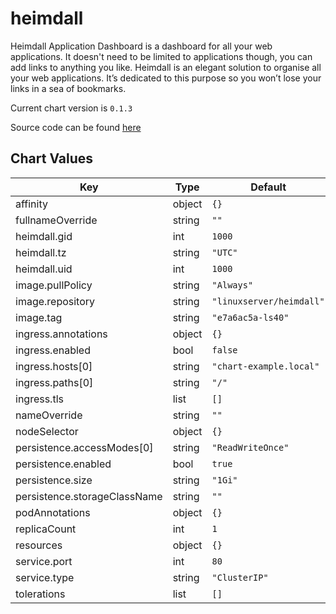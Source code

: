 heimdall
========
Heimdall Application Dashboard is a dashboard for all your web applications. It doesn't need to be limited to applications though, you can add links to anything you like. Heimdall is an elegant solution to organise all your web applications. It’s dedicated to this purpose so you won’t lose your links in a sea of bookmarks.

Current chart version is `0.1.3`

Source code can be found [here](https://github.com/carpenike/chart-heimdall)



## Chart Values

| Key | Type | Default | Description |
|-----|------|---------|-------------|
| affinity | object | `{}` |  |
| fullnameOverride | string | `""` |  |
| heimdall.gid | int | `1000` |  |
| heimdall.tz | string | `"UTC"` |  |
| heimdall.uid | int | `1000` |  |
| image.pullPolicy | string | `"Always"` |  |
| image.repository | string | `"linuxserver/heimdall"` |  |
| image.tag | string | `"e7a6ac5a-ls40"` |  |
| ingress.annotations | object | `{}` |  |
| ingress.enabled | bool | `false` |  |
| ingress.hosts[0] | string | `"chart-example.local"` |  |
| ingress.paths[0] | string | `"/"` |  |
| ingress.tls | list | `[]` |  |
| nameOverride | string | `""` |  |
| nodeSelector | object | `{}` |  |
| persistence.accessModes[0] | string | `"ReadWriteOnce"` |  |
| persistence.enabled | bool | `true` |  |
| persistence.size | string | `"1Gi"` |  |
| persistence.storageClassName | string | `""` |  |
| podAnnotations | object | `{}` |  |
| replicaCount | int | `1` |  |
| resources | object | `{}` |  |
| service.port | int | `80` |  |
| service.type | string | `"ClusterIP"` |  |
| tolerations | list | `[]` |  |
